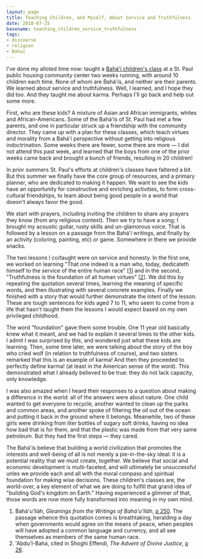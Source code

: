 ```yaml
---
layout: page
title: Teaching Children, and Myself, About Service and Truthfulness
date: 2010-07-25
basename: teaching_children_service_truthfulness
tags:
- discourse
- religion
- Bahai
---
```


I've done my alloted time now: taught a <a
href="http://www.bahai.us/bahai-children">Bah&aacute;'&iacute; children's
class</a> at a St. Paul public housing community center two weeks running, with
around 10 children each time. None of whom are Bah&aacute;'&iacute;s, and
neither are their parents. We learned about service and truthfulness. Well, I
learned, and I hope they did too. And they taught me about karma. Perhaps I'll
go back and help out some more.

<!--more-->

First, who are these kids? A mixture of Asian and African immigrants, whites and
African-Americans. Some of the Bah&aacute;'&iacute;s of St. Paul had met a few
parents, and one in particular struck up a friendship with the community
director. They came up with a plan for these classes, which teach virtues and
morality from a Bah&aacute;'&iacute; perspective without getting into religious
indoctrination. Some weeks there are fewer, some there are more &mdash; I did
not attend this past week, and learned that the boys from one of the prior weeks
came back and brought a bunch of friends, resulting in 20 children!

In prior summers St. Paul's efforts at children's classes have faltered a bit.
But this summer we finally have the core group of resources, and a primary
planner, who are dedicated to making it happen. We want to see the kids have an
opportunity for constructive and enriching activities, to form cross-cultural
friendships, to learn about being good people in a world that doesn't always
favor the good.

We start with prayers, including inviting the children to share any prayers they
know (from any religious context). Then we try to have a song; I brought my
acoustic guitar, rusty skills and un-glamorous voice. That is followed by a
lesson on a passage from the Bah&aacute;'&iacute; writings, and finally by an
activity (coloring, painting, etc) or game. Somewhere in there we provide
snacks.

The two lessons I co/taught were on service and honesty. In the first one, we
worked on learning "That one indeed is a man who, today, dedicateth  himself to
the service of the entire human race" [<a href="#one">1</a>] and in the second,
"Truthfulness is the foundation of all human virtues" [<a href="#two">2</a>]. We
did this by repeating the quotation several times, learning the meaning of
specific words, and then illustrating with several concrete examples. Finally we
finished with a story that would further demonstrate the intent of the lesson.
These are tough sentences for kids aged 7 to 11, who seem to come from a life
that hasn't taught them the lessons I would expect based on my own privileged
childhood.

The word "foundation" gave them some trouble. One 11 year old basically knew
what it meant, and we had to explain it several times to the other kids. I admit
I was surprised by this, and wondered just what these kids are learning. Then,
some time later, we were talking about the story of the boy who cried wolf (in
relation to truthfulness of course), and two sisters remarked that this is an
example of karma! And then they proceeded to perfectly define karma! (at least
in the American sense of the word). This demonstrated what I already believed to
be true: they do not lack capacity, only knowledge.

I was also amazed when I heard their responses to a question about making a
difference in the world: all of the answers were about nature. One child wanted
to get everyone to recycle, another wanted to clean up the parks and common
areas, and another spoke of filtering the oil out of the ocean and putting it
back in the ground where it belongs. Meanwhile, two of these girls were drinking
from liter bottles of sugary soft drinks, having no idea how bad that is for
them, and that the plastic was made from that very same petroleum. But they had
the first steps &mdash; they cared.

The Bah&aacute;'&iacute;s believe that building a world civilization that
promotes the interests and well-being of all is not merely a pie-in-the-sky
ideal: it is a potential reality that we must create, together. We believe that
social and economic development is multi-faceted, and will ultimately be
unsuccessful unles we provide each and all with the moral compass and spiritual
foundation for making wise decisions. These children's classes are, the
world-over, a key element of what we are doing to fulfill that grand idea of
"building God's kingdom on Earth." Having experienced a glimmer of that, those
words are now more fully transformed into meaning in my own mind.

1. <a name="one"></a>Bah&aacute;'u'll&aacute;h, _Gleanings from the Writings of
   Bah&aacute;'u'll&aacute;h_, <a
   href="http://reference.bahai.org/en/t/b/GWB/gwb-117.html">p 250</a>. The
   passage whence this quotation comes is breathtaking, heralding a day when
   governments would agree on the means of peace, when peoples will have adopted
   a common language and currency, and all see themselves as members of the same
   human race.
1. <a name="two"></a>'Abdu'l-Bah&aacute;, cited in Shoghi Effendi, _The Advent
   of Divine Justice_, <a
   href="http://reference.bahai.org/en/t/se/ADJ/adj-2.html">p 26</a>.
